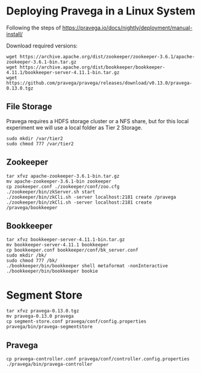 # Deploying Pravega in a Linux System
Following the steps of https://pravega.io/docs/nightly/deployment/manual-install/

Download required versions:
```
wget https://archive.apache.org/dist/zookeeper/zookeeper-3.6.1/apache-zookeeper-3.6.1-bin.tar.gz
wget https://archive.apache.org/dist/bookkeeper/bookkeeper-4.11.1/bookkeeper-server-4.11.1-bin.tar.gz
wget https://github.com/pravega/pravega/releases/download/v0.13.0/pravega-0.13.0.tgz
```

## File Storage

Pravega requires a HDFS storage cluster or a NFS share, but for this local experiment we will use a local folder as Tier 2 Storage.
```
sudo mkdir /var/tier2
sudo chmod 777 /var/tier2
```

## Zookeeper

```
tar xfvz apache-zookeeper-3.6.1-bin.tar.gz
mv apache-zookeeper-3.6.1-bin zookeeper
cp zookeeper.conf ./zookeeper/conf/zoo.cfg
./zookeeper/bin/zkServer.sh start
./zookeeper/bin/zkCli.sh -server localhost:2181 create /pravega
./zookeeper/bin/zkCli.sh -server localhost:2181 create /pravega/bookkeeper
```

## Bookkeeper 

```
tar xfvz bookkeeper-server-4.11.1-bin.tar.gz
mv bookkeeper-server-4.11.1 bookkeeper
cp bookkeeper.conf bookkeeper/conf/bk_server.conf
sudo mkdir /bk/
sudo chmod 777 /bk/
./bookkeeper/bin/bookkeeper shell metaformat -nonInteractive
./bookkeeper/bin/bookkeeper bookie
```

# Segment Store

```
tar xfvz pravega-0.13.0.tgz
mv pravega-0.13.0 pravega
cp segment-store.conf pravega/conf/config.properties
pravega/bin/pravega-segmentstore
```

## Pravega

```
cp pravega-controller.conf pravega/conf/controller.config.properties
./pravega/bin/pravega-controller
```



